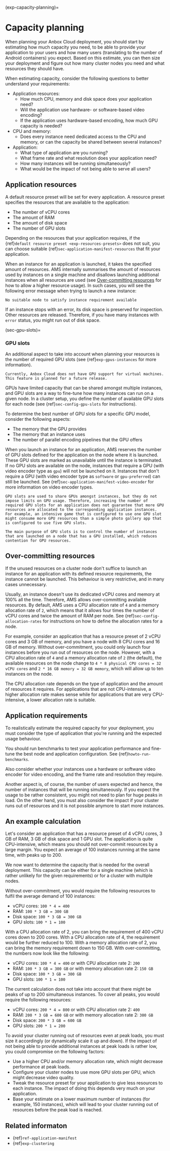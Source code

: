 (exp-capacity-planning)=
# Capacity planning

When planning your Anbox Cloud deployment, you should start by estimating how much capacity you need, to be able to provide your application to your users and how many users (translating to the number of Android containers) you expect. Based on this estimate, you can then size your deployment and figure out how many cluster nodes you need and what resources they should have.

When estimating capacity, consider the following questions to better understand your requirements:

* Application resources:
    - How much CPU, memory and disk space does your application need?
    - Will the application use hardware- or software-based video encoding?
    - If the application uses hardware-based encoding, how much GPU capacity is needed?
* CPU and memory:
    - Does every instance need dedicated access to the CPU and memory, or can the capacity be shared between several instances?
* Application:
    - What type of application are you running?
    - What frame rate and what resolution does your application need?
    - How many instances will be running simultaneously?
    - What would be the impact of not being able to serve all users?

## Application resources

A default resource preset will be set for every application. A resource preset specifies the resources that are available to the application:

- The number of vCPU cores
- The amount of RAM
- The amount of disk space
- The number of GPU slots

Depending on the resources that your application requires, if the {ref}`default resource preset <exp-resources-presets>` does not suit, you can choose suitable {ref}`sec-application-manifest-resources` that fit your application.

When an instance for an application is launched, it takes the specified amount of resources. AMS internally summarises the amount of resources used by instances on a single machine and disallows launching additional instances when all resources are used (see [Over-committing resources](#over-committing-resources) for how to allow a higher resource usage). In such cases, you will see the following error message when trying to launch a new instance:

    No suitable node to satisfy instance requirement available

If an instance stops with an error, its disk space is preserved for inspection. Other resources are released. Therefore, if you have many instances with `error` status, you might run out of disk space.

(sec-gpu-slots)=
### GPU slots

An additional aspect to take into account when planning your resources is the number of required GPU slots (see {ref}`exp-gpus-instances` for more information).

```{note}
Currently, Anbox Cloud does not have GPU support for virtual machines. This feature is planned for a future release.
```

GPUs have limited capacity that can be shared amongst multiple instances, and GPU slots are a way to fine-tune how many instances can run on a given node. In a cluster setup, you define the number of available GPU slots for each node (see {ref}`sec-config-gpu-slots` for instructions).

To determine the best number of GPU slots for a specific GPU model, consider the following aspects:

- The memory that the GPU provides
- The memory that an instance uses
- The number of parallel encoding pipelines that the GPU offers

When you launch an instance for an application, AMS reserves the number of GPU slots defined for the application on the node where it is launched. These GPU slots are marked as unavailable until the instance is terminated. If no GPU slots are available on the node, instances that require a GPU (with video encoder type as `gpu`) will not be launched on it. Instances that don't require a GPU (with video encoder type as `software` or `gpu-preferred`) can still be launched. See {ref}`sec-application-manifest-video-encoder` for more information on video encoder types.

```{important}
GPU slots are used to share GPUs amongst instances, but they do not impose limits on GPU usage. Therefore, increasing the number of required GPU slots for an application does not guarantee that more GPU resources are allocated to the corresponding application instances. For example, an intensive game that is configured to use one GPU slot might consume more GPU resources than a simple photo gallery app that is configured to use five GPU slots.

The main purpose of GPU slots is to control the number of instances that are launched on a node that has a GPU installed, which reduces contention for GPU resources.
```

## Over-committing resources

If the unused resources on a cluster node don't suffice to launch an instance for an application with its defined resource requirements, the instance cannot be launched. This behaviour is very restrictive, and in many cases unnecessary.

Usually, an instance doesn't use its dedicated vCPU cores and memory at 100% all the time. Therefore, AMS allows over-committing available resources. By default, AMS uses a CPU allocation rate of `4` and a memory allocation rate of `2`, which means that it allows four times the number of vCPU cores and twice the amount of RAM per node. See {ref}`sec-config-allocation-rates` for instructions on how to define the allocation rates for a node.

For example, consider an application that has a resource preset of 2 vCPU cores and 3 GB of memory, and you have a node with 8 CPU cores and 16 GB of memory. Without over-commitment, you could only launch four instances before you run out of resources on the node. However, with a CPU allocation rate of `4` and a memory allocation rate of `2` (the default), the available resources on the node change to `4 * 8 physical CPU cores = 32 vCPU cores` and `2 * 16 GB memory = 32 GB memory`, which will allow up to ten instances on the node.

The CPU allocation rate depends on the type of application and the amount of resources it requires. For applications that are not CPU-intensive, a higher allocation rate makes sense while for applications that are very CPU-intensive, a lower allocation rate is suitable.

## Application requirements

To realistically estimate the required capacity for your deployment, you must consider the type of application that you're running and the expected usage behaviour.

You should run benchmarks to test your application performance and fine-tune the best node and application configuration. See {ref}`howto-run-benchmarks`.

Also consider whether your instances use a hardware or software video encoder for video encoding, and the frame rate and resolution they require.

Another aspect is, of course, the number of users expected and hence, the number of instances that will be running simultaneously. If you expect the usage to be rather consistent, you might not need to plan for huge peaks in load. On the other hand, you must also consider the impact if your cluster runs out of resources and it is not possible anymore to start more instances.

## An example calculation

Let's consider an application that has a resource preset of 4 vCPU cores, 3 GB of RAM, 3 GB of disk space and 1 GPU slot. The application is quite CPU-intensive, which means you should not over-commit resources by a large margin. You expect an average of 100 instances running at the same time, with peaks up to 200.

We now want to determine the capacity that is needed for the overall deployment. This capacity can be either for a single machine (which is rather unlikely for the given requirements) or for a cluster with multiple nodes.

Without over-commitment, you would require the following resources to fulfil the average demand of 100 instances:

- vCPU cores: `100 * 4 = 400`
- RAM: `100 * 3 GB = 300 GB`
- Disk space: `100 * 3 GB = 300 GB`
- GPU slots: `100 * 1 = 100`

With a CPU allocation rate of 2, you can bring the requirement of 400 vCPU cores down to 200 cores. With a CPU allocation rate of 4, the requirement would be further reduced to 100. With a memory allocation rate of 2, you can bring the memory requirement down to 150 GB. With over-committing, the numbers now look like the following:

- vCPU cores: `100 * 4 = 400` or with CPU allocation rate 2: `200`
- RAM: `100 * 3 GB = 300 GB` or with memory allocation rate 2: `150 GB`
- Disk space: `100 * 3 GB = 300 GB`
- GPU slots: `100 * 1 = 100`

The current calculation does not take into account that there might be peaks of up to 200 simultaneous instances. To cover all peaks, you would require the following resources:

- vCPU cores: `200 * 4 = 800` or with CPU allocation rate 2: `400`
- RAM: `200 * 3 GB = 600 GB` or with memory allocation rate 2: `300 GB`
- Disk space: `200 * 3 GB = 600 GB`
- GPU slots: `200 * 1 = 200`

To avoid your cluster running out of resources even at peak loads, you must size it accordingly (or dynamically scale it up and down). If the impact of not being able to provide additional instances at peak loads is rather low, you could compromise on the following factors:

- Use a higher CPU and/or memory allocation rate, which might decrease performance at peak loads.
- Configure your cluster nodes to use more GPU slots per GPU, which might decrease video quality.
- Tweak the resource preset for your application to give less resources to each instance. The impact of doing this depends very much on your application.
- Base your estimate on a lower maximum number of instances (for example, 150 instances), which will lead to your cluster running out of resources before the peak load is reached.

## Related informaton

* {ref}`ref-application-manifest`
* {ref}`exp-clustering`
